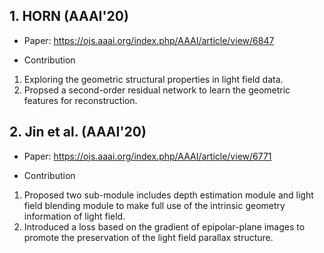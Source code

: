 ## 1. HORN (AAAI'20)
* Paper: https://ojs.aaai.org/index.php/AAAI/article/view/6847

* Contribution
1. Exploring the geometric structural properties in light field data.
2. Propsed a second-order residual network to learn the geometric features for reconstruction.

## 2. Jin et al. (AAAI'20)
* Paper: https://ojs.aaai.org/index.php/AAAI/article/view/6771

* Contribution
1. Proposed two sub-module includes depth estimation module and light field blending module to make full use of the intrinsic geometry information of light field.
2. Introduced a loss based on the gradient of epipolar-plane images to promote the preservation of the light field parallax structure.
